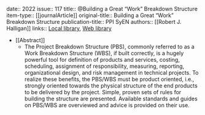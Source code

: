 date:: 2022
issue:: 117
title:: @Building a Great “Work” Breakdown Structure
item-type:: [[journalArticle]]
original-title:: Building a Great “Work” Breakdown Structure
publication-title:: PPI SyEN
authors:: [[Robert J. Halligan]]
links:: [Local library](zotero://select/library/items/WJTLUG7B), [Web library](https://www.zotero.org/users/6520516/items/WJTLUG7B)

- [[Abstract]]
	- The Project Breakdown Structure (PBS), commonly referred to as a Work Breakdown Structure (WBS), if built correctly, is a hugely powerful tool for definition of products and services, costing, scheduling, assignment of responsibility, measuring, reporting, organizational design, and risk management in
	  technical projects. To realize these benefits, the PBS/WBS must be product oriented, i.e., strongly oriented towards the physical structure of the end products to be delivered by the project. Simple, proven sets of rules for building the structure are presented. Available standards and guides on PBS/WBS are overviewed and advice is provided on their use.